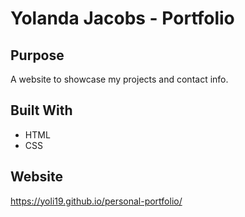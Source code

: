 # Yolanda Jacobs - Portfolio

## Purpose
A website to showcase my projects and contact info.

## Built With
* HTML
* CSS

## Website
https://yoli19.github.io/personal-portfolio/